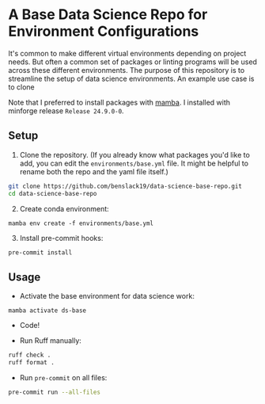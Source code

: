 # A Base Data Science Repo for Environment Configurations

It's common to make different virtual environments depending on project needs. But often a common set of packages or linting programs will be used across these different environments. The purpose of this repository is to streamline the setup of data science environments. An example use case is to clone 

Note that I preferred to install packages with [mamba](https://mamba.readthedocs.io/en/latest/index.html). I installed with minforge release `Release 24.9.0-0`.

## Setup

1. Clone the repository. (If you already know what packages you'd like to add, you can edit the `environments/base.yml` file. It might be helpful to rename both the repo and the yaml file itself.)

```bash
git clone https://github.com/benslack19/data-science-base-repo.git
cd data-science-base-repo
```

2. Create conda environment:

`mamba env create -f environments/base.yml`

3. Install pre-commit hooks:

```bash
pre-commit install
```


## Usage

- Activate the base environment for data science work:

`mamba activate ds-base`

- Code!

- Run Ruff manually: 

```bash
ruff check .
ruff format . 
```

- Run `pre-commit` on all files:

```bash
pre-commit run --all-files
```
